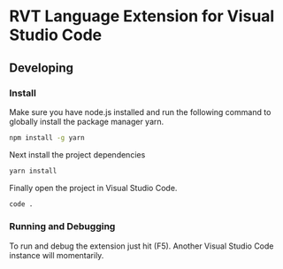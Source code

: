 # RVT Language Extension for Visual Studio Code

## Developing

### Install
Make sure you have node.js installed and run the following command to 
globally install the package manager yarn.

```sh
npm install -g yarn
```

Next install the project dependencies

```sh
yarn install
```

Finally open the project in Visual Studio Code.

```sh
code .
```

### Running and  Debugging
To run and debug the extension just hit (F5). Another Visual Studio Code
instance will momentarily.